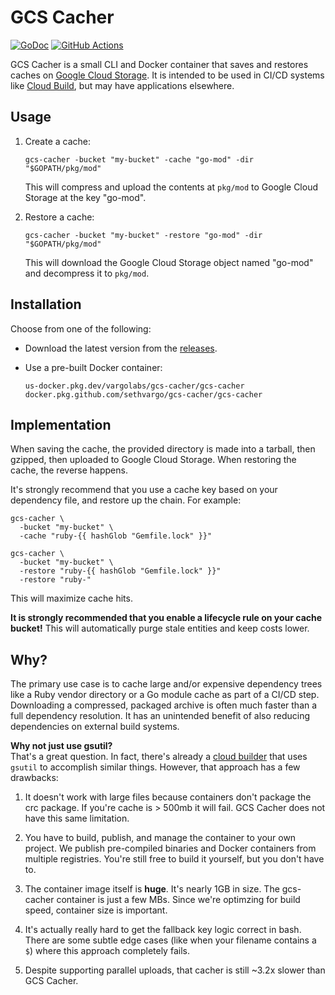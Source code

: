 # GCS Cacher

[![GoDoc](https://img.shields.io/badge/go-documentation-blue.svg?style=flat-square)](https://pkg.go.dev/mod/github.com/sethvargo/gcs-cacher)
[![GitHub Actions](https://img.shields.io/github/workflow/status/sethvargo/gcs-cacher/Test?style=flat-square)](https://github.com/sethvargo/gcs-cacher/actions?query=workflow%3ATest)

GCS Cacher is a small CLI and Docker container that saves and restores caches on
[Google Cloud Storage][gcs]. It is intended to be used in CI/CD systems like
[Cloud Build][gcb], but may have applications elsewhere.


## Usage

1.  Create a cache:

    ```shell
    gcs-cacher -bucket "my-bucket" -cache "go-mod" -dir "$GOPATH/pkg/mod"
    ```

    This will compress and upload the contents at `pkg/mod` to Google Cloud
    Storage at the key "go-mod".

1.  Restore a cache:

    ```shell
    gcs-cacher -bucket "my-bucket" -restore "go-mod" -dir "$GOPATH/pkg/mod"
    ```

    This will download the Google Cloud Storage object named "go-mod" and
    decompress it to `pkg/mod`.


## Installation

Choose from one of the following:

-   Download the latest version from the [releases][releases].

-   Use a pre-built Docker container:

    ```text
    us-docker.pkg.dev/vargolabs/gcs-cacher/gcs-cacher
    docker.pkg.github.com/sethvargo/gcs-cacher/gcs-cacher
    ```


## Implementation

When saving the cache, the provided directory is made into a tarball, then
gzipped, then uploaded to Google Cloud Storage. When restoring the cache, the
reverse happens.

It's strongly recommend that you use a cache key based on your dependency file,
and restore up the chain. For example:

```shell
gcs-cacher \
  -bucket "my-bucket" \
  -cache "ruby-{{ hashGlob "Gemfile.lock" }}"
```

```shell
gcs-cacher \
  -bucket "my-bucket" \
  -restore "ruby-{{ hashGlob "Gemfile.lock" }}"
  -restore "ruby-"
```

This will maximize cache hits.

**It is strongly recommended that you enable a lifecycle rule on your cache
bucket!** This will automatically purge stale entities and keep costs lower.


## Why?

The primary use case is to cache large and/or expensive dependency trees like a
Ruby vendor directory or a Go module cache as part of a CI/CD step. Downloading
a compressed, packaged archive is often much faster than a full dependency
resolution. It has an unintended benefit of also reducing dependencies on
external build systems.

**Why not just use gsutil?**<br>
That's a great question. In fact, there's already a [cloud builder][builder]
that uses `gsutil` to accomplish similar things. However, that approach has a
few drawbacks:

1.  It doesn't work with large files because containers don't package the crc
    package. If you're cache is > 500mb it will fail. GCS Cacher does not have
    this same limitation.

1.  You have to build, publish, and manage the container to your own project. We
    publish pre-compiled binaries and Docker containers from multiple
    registries. You're still free to build it yourself, but you don't have to.

1.  The container image itself is **huge**. It's nearly 1GB in size. The
    gcs-cacher container is just a few MBs. Since we're optimzing for build
    speed, container size is important.

1.  It's actually really hard to get the fallback key logic correct in bash.
    There are some subtle edge cases (like when your filename contains a `$`)
    where this approach completely fails.

1.  Despite supporting parallel uploads, that cacher is still ~3.2x slower than
    GCS Cacher.


[gcs]: https://cloud.google.com/storage
[gcb]: https://cloud.google.com/cloud-build
[releases]: releases
[builder]: https://github.com/GoogleCloudPlatform/cloud-builders-community/tree/master/cache
